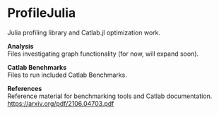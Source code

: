 # ProfileJulia
Julia profiling library and Catlab.jl optimization work.  
  
**Analysis**  
Files investigating graph functionality (for now, will expand soon).  
  
**Catlab Benchmarks**  
Files to run included Catlab Benchmarks.  
  
**References**  
Reference material for benchmarking tools and Catlab documentation.  
https://arxiv.org/pdf/2106.04703.pdf
